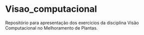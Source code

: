 # Visao_computacional
Repositório para apresentação dos exercícios da disciplina Visão Computacional no Melhoramento de Plantas.
